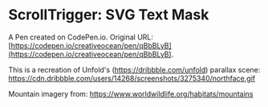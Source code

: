 # ScrollTrigger: SVG Text Mask

A Pen created on CodePen.io. Original URL: [https://codepen.io/creativeocean/pen/qBbBLyB](https://codepen.io/creativeocean/pen/qBbBLyB).

This is a recreation of Unfold's (https://dribbble.com/unfold) parallax scene: https://cdn.dribbble.com/users/14268/screenshots/3275340/northface.gif

Mountain imagery from: https://www.worldwildlife.org/habitats/mountains